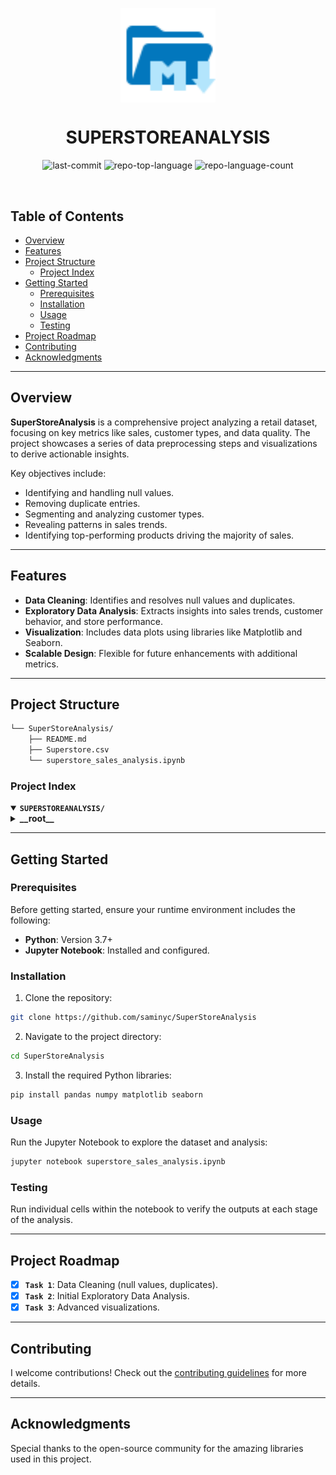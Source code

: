 
<p align="center">
    <img src="https://raw.githubusercontent.com/PKief/vscode-material-icon-theme/ec559a9f6bfd399b82bb44393651661b08aaf7ba/icons/folder-markdown-open.svg" align="center" width="30%">
</p>
<p align="center"><h1 align="center">SUPERSTOREANALYSIS</h1></p>

<p align="center">
	<img src="https://img.shields.io/github/last-commit/saminyc/SuperStoreAnalysis?style=default&logo=git&logoColor=white&color=0080ff" alt="last-commit">
	<img src="https://img.shields.io/github/languages/top/saminyc/SuperStoreAnalysis?style=default&color=0080ff" alt="repo-top-language">
	<img src="https://img.shields.io/github/languages/count/saminyc/SuperStoreAnalysis?style=default&color=0080ff" alt="repo-language-count">
</p>
<br>

## Table of Contents

- [ Overview](#-overview)
- [ Features](#-features)
- [ Project Structure](#-project-structure)
  - [ Project Index](#-project-index)
- [ Getting Started](#-getting-started)
  - [ Prerequisites](#-prerequisites)
  - [ Installation](#-installation)
  - [ Usage](#-usage)
  - [ Testing](#-testing)
- [ Project Roadmap](#-project-roadmap)
- [ Contributing](#-contributing)
- [ Acknowledgments](#-acknowledgments)

---

## Overview

**SuperStoreAnalysis** is a comprehensive project analyzing a retail dataset, focusing on key metrics like sales, customer types, and data quality. The project showcases a series of data preprocessing steps and visualizations to derive actionable insights.

Key objectives include:
- Identifying and handling null values.
- Removing duplicate entries.
- Segmenting and analyzing customer types.
- Revealing patterns in sales trends.
- Identifying top-performing products driving the majority of sales.

---

## Features

- **Data Cleaning**: Identifies and resolves null values and duplicates.
- **Exploratory Data Analysis**: Extracts insights into sales trends, customer behavior, and store performance.
- **Visualization**: Includes data plots using libraries like Matplotlib and Seaborn.
- **Scalable Design**: Flexible for future enhancements with additional metrics.

---

## Project Structure

```sh
└── SuperStoreAnalysis/
    ├── README.md
    ├── Superstore.csv
    └── superstore_sales_analysis.ipynb
```

### Project Index
<details open>
	<summary><b><code>SUPERSTOREANALYSIS/</code></b></summary>
	<details> <!-- __root__ Submodule -->
		<summary><b>__root__</b></summary>
		<blockquote>
			<table>
			<tr>
				<td><b><a href='https://github.com/saminyc/SuperStoreAnalysis/blob/master/superstore_sales_analysis.ipynb'>superstore_sales_analysis.ipynb</a></b></td>
				<td>Analysis and visualizations for the retail dataset.</td>
			</tr>
			</table>
		</blockquote>
	</details>
</details>

---

## Getting Started

### Prerequisites

Before getting started, ensure your runtime environment includes the following:
- **Python**: Version 3.7+
- **Jupyter Notebook**: Installed and configured.

### Installation

1. Clone the repository:
```sh
git clone https://github.com/saminyc/SuperStoreAnalysis
```

2. Navigate to the project directory:
```sh
cd SuperStoreAnalysis
```

3. Install the required Python libraries:
```sh
pip install pandas numpy matplotlib seaborn
```

### Usage

Run the Jupyter Notebook to explore the dataset and analysis:
```sh
jupyter notebook superstore_sales_analysis.ipynb
```

### Testing

Run individual cells within the notebook to verify the outputs at each stage of the analysis.

---

## Project Roadmap

- [X] **`Task 1`**: Data Cleaning (null values, duplicates).
- [X] **`Task 2`**: Initial Exploratory Data Analysis.
- [X] **`Task 3`**: Advanced visualizations.

---

## Contributing

I welcome contributions! Check out the [contributing guidelines](#contributing) for more details.

---

## Acknowledgments

Special thanks to the open-source community for the amazing libraries used in this project.
